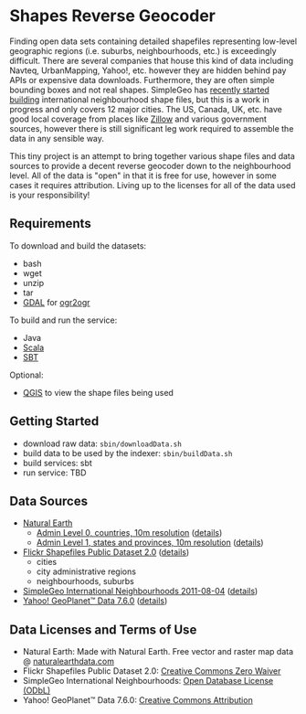 # Shapes Reverse Geocoder

Finding open data sets containing detailed shapefiles representing low-level geographic regions (i.e. suburbs, neighbourhoods, etc.) is exceedingly difficult. There are several companies that house this kind of data including Navteq, UrbanMapping, Yahoo!, etc. however they are hidden behind pay APIs or expensive data downloads. Furthermore, they are often simple bounding boxes and not real shapes. SimpleGeo has [recently started building](http://blog.simplegeo.com/2011/08/05/its-a-beautiful-day-in-the-neighborhood/) international neighbourhood shape files, but this is a work in progress and only covers 12 major cities. The US, Canada, UK, etc. have good local coverage from places like [Zillow](http://www.zillow.com/howto/api/neighborhood-boundaries.htm) and various government sources, however there is still significant leg work required to assemble the data in any sensible way.

This tiny project is an attempt to bring together various shape files and data sources to provide a decent reverse geocoder down to the neighbourhood level. All of the data is "open" in that it is free for use, however in some cases it requires attribution. Living up to the licenses for all of the data used is your responsibility!

## Requirements

To download and build the datasets:

* bash
* wget
* unzip
* tar
* [GDAL](http://www.gdal.org) for [ogr2ogr](http://www.gdal.org/ogr2ogr.html)

To build and run the service:

* Java
* [Scala](http://www.scala-lang.org)
* [SBT](https://github.com/harrah/xsbt)

Optional:

* [QGIS](http://www.qgis.org) to view the shape files being used

## Getting Started

* download raw data: `sbin/downloadData.sh`
* build data to be used by the indexer: `sbin/buildData.sh`
* build services: sbt
* run service: TBD

## Data Sources

* [Natural Earth](http://www.naturalearthdata.com/)
  * [Admin Level 0, countries, 10m resolution](http://www.naturalearthdata.com/http//www.naturalearthdata.com/download/10m/cultural/10m-admin-0-countries.zip) ([details](http://www.naturalearthdata.com/downloads/10m-cultural-vectors/10m-admin-0-countries/))
  * [Admin Level 1, states and provinces, 10m resolution](http://www.naturalearthdata.com/http//www.naturalearthdata.com/download/10m/cultural/10m-admin-1-states-provinces-shp.zip) ([details](http://www.naturalearthdata.com/downloads/10m-cultural-vectors/10m-admin-1-states-provinces/))
* [Flickr Shapefiles Public Dataset 2.0](http://www.flickr.com/services/shapefiles/2.0/) ([details](http://code.flickr.com/blog/2011/01/08/flickr-shapefiles-public-dataset-2-0/))
  * cities
  * city administrative regions
  * neighbourhoods, suburbs
* [SimpleGeo International Neighbourhoods 2011-08-04](http://s3.amazonaws.com/simplegeo-public/neighborhoods_dump_20110804.zip) ([details](http://blog.simplegeo.com/2011/08/05/its-a-beautiful-day-in-the-neighborhood/))
* [Yahoo! GeoPlanet™ Data 7.6.0](http://ydn.zenfs.com/site/geo/geoplanet_data_7.6.0.zip) ([details](http://developer.yahoo.com/geo/geoplanet/data/))

## Data Licenses and Terms of Use

 * Natural Earth: Made with Natural Earth. Free vector and raster map data @ [naturalearthdata.com](http://www.naturalearthdata.com/)
 * Flickr Shapefiles Public Dataset 2.0: [Creative Commons Zero Waiver](http://creativecommons.org/publicdomain/zero/1.0/)
 * SimpleGeo International Neighbourhoods: [Open Database License (ODbL)](http://opendatacommons.org/licenses/odbl/)
 * Yahoo! GeoPlanet™ Data 7.6.0: [Creative Commons Attribution](http://wiki.creativecommons.org/Creative_Commons_Attribution)
